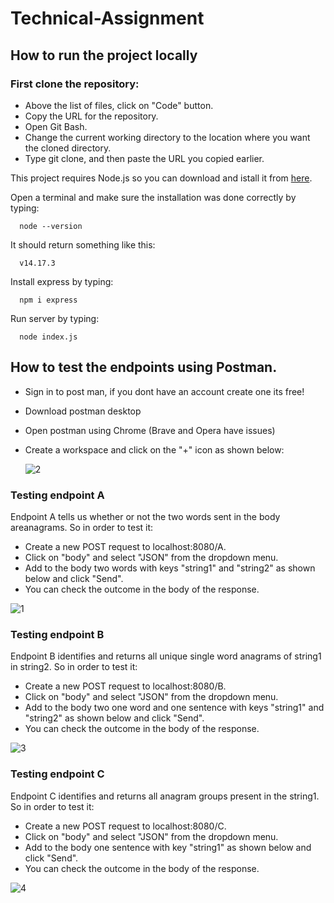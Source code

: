# Technical-Assignment

## How to run the project locally 
  ### First clone the repository:
  - Above the list of files, click on "Code" button.
  - Copy the URL for the repository.
  - Open Git Bash.
  - Change the current working directory to the location where you want the cloned directory.
  - Type git clone, and then paste the URL you copied earlier.

  
  This project requires Node.js so you can download and istall it from [here](https://nodejs.org/en/download/).
  
  Open a terminal and make sure the installation was done correctly by typing:
  
      node --version
      
  It should return something like this:
  
      v14.17.3
      
  Install express by typing:
  
      npm i express
      
  Run server by typing:
  
      node index.js 

## How to test the endpoints using Postman.
  - Sign in to post man, if you dont have an account create one its free!
  - Download postman desktop
  - Open postman using Chrome (Brave and Opera have issues)
  - Create a workspace and click on the "+" icon as shown below:
 
    ![2](https://user-images.githubusercontent.com/25777650/178105004-cf1f8d22-5434-498f-a042-6b7d90d989a0.png)

  
### Testing endpoint A
   Endpoint A tells us whether or not the two words sent in the body areanagrams. So in order to test it:

   - Create a new POST request to localhost:8080/A.
   - Click on "body" and select "JSON" from the dropdown menu.
   - Add to the body two words with keys "string1" and "string2" as shown below and click "Send".
   - You can check the outcome in the body of the response.
   
   ![1](https://user-images.githubusercontent.com/25777650/178105551-a31197aa-46ad-4d08-bd23-d8b7d7da53eb.png)



### Testing endpoint B
  Endpoint B identifies and returns all unique single word anagrams of string1 in string2. So in order to test it:

   - Create a new POST request to localhost:8080/B.
   - Click on "body" and select "JSON" from the dropdown menu.
   - Add to the body two one word and one sentence with keys "string1" and "string2" as shown below and click "Send".
   - You can check the outcome in the body of the response.

  ![3](https://user-images.githubusercontent.com/25777650/178105896-cc4a36fe-9b8d-42c1-8e26-0d6086665f2e.png)


### Testing endpoint C
  Endpoint C identifies and returns all anagram groups present in the string1. So in order to test it:

   - Create a new POST request to localhost:8080/C.
   - Click on "body" and select "JSON" from the dropdown menu.
   - Add to the body one sentence with key "string1" as shown below and click "Send".
   - You can check the outcome in the body of the response.
  
  ![4](https://user-images.githubusercontent.com/25777650/178106058-ae13cf1c-65a6-4ac9-acfd-a5b21f5e5c8a.png)

